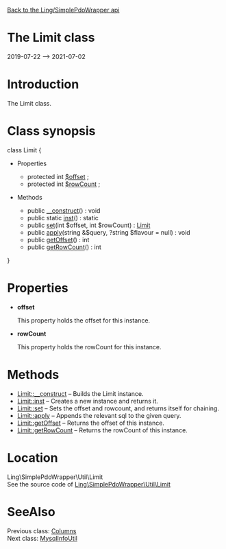 [Back to the Ling/SimplePdoWrapper api](https://github.com/lingtalfi/SimplePdoWrapper/blob/master/doc/api/Ling/SimplePdoWrapper.md)



The Limit class
================
2019-07-22 --> 2021-07-02






Introduction
============

The Limit class.



Class synopsis
==============


class <span class="pl-k">Limit</span>  {

- Properties
    - protected int [$offset](#property-offset) ;
    - protected int [$rowCount](#property-rowCount) ;

- Methods
    - public [__construct](https://github.com/lingtalfi/SimplePdoWrapper/blob/master/doc/api/Ling/SimplePdoWrapper/Util/Limit/__construct.md)() : void
    - public static [inst](https://github.com/lingtalfi/SimplePdoWrapper/blob/master/doc/api/Ling/SimplePdoWrapper/Util/Limit/inst.md)() : static
    - public [set](https://github.com/lingtalfi/SimplePdoWrapper/blob/master/doc/api/Ling/SimplePdoWrapper/Util/Limit/set.md)(int $offset, int $rowCount) : [Limit](https://github.com/lingtalfi/SimplePdoWrapper/blob/master/doc/api/Ling/SimplePdoWrapper/Util/Limit.md)
    - public [apply](https://github.com/lingtalfi/SimplePdoWrapper/blob/master/doc/api/Ling/SimplePdoWrapper/Util/Limit/apply.md)(string &$query, ?string $flavour = null) : void
    - public [getOffset](https://github.com/lingtalfi/SimplePdoWrapper/blob/master/doc/api/Ling/SimplePdoWrapper/Util/Limit/getOffset.md)() : int
    - public [getRowCount](https://github.com/lingtalfi/SimplePdoWrapper/blob/master/doc/api/Ling/SimplePdoWrapper/Util/Limit/getRowCount.md)() : int

}




Properties
=============

- <span id="property-offset"><b>offset</b></span>

    This property holds the offset for this instance.
    
    

- <span id="property-rowCount"><b>rowCount</b></span>

    This property holds the rowCount for this instance.
    
    



Methods
==============

- [Limit::__construct](https://github.com/lingtalfi/SimplePdoWrapper/blob/master/doc/api/Ling/SimplePdoWrapper/Util/Limit/__construct.md) &ndash; Builds the Limit instance.
- [Limit::inst](https://github.com/lingtalfi/SimplePdoWrapper/blob/master/doc/api/Ling/SimplePdoWrapper/Util/Limit/inst.md) &ndash; Creates a new instance and returns it.
- [Limit::set](https://github.com/lingtalfi/SimplePdoWrapper/blob/master/doc/api/Ling/SimplePdoWrapper/Util/Limit/set.md) &ndash; Sets the offset and rowcount, and returns itself for chaining.
- [Limit::apply](https://github.com/lingtalfi/SimplePdoWrapper/blob/master/doc/api/Ling/SimplePdoWrapper/Util/Limit/apply.md) &ndash; Appends the relevant sql to the given query.
- [Limit::getOffset](https://github.com/lingtalfi/SimplePdoWrapper/blob/master/doc/api/Ling/SimplePdoWrapper/Util/Limit/getOffset.md) &ndash; Returns the offset of this instance.
- [Limit::getRowCount](https://github.com/lingtalfi/SimplePdoWrapper/blob/master/doc/api/Ling/SimplePdoWrapper/Util/Limit/getRowCount.md) &ndash; Returns the rowCount of this instance.





Location
=============
Ling\SimplePdoWrapper\Util\Limit<br>
See the source code of [Ling\SimplePdoWrapper\Util\Limit](https://github.com/lingtalfi/SimplePdoWrapper/blob/master/Util/Limit.php)



SeeAlso
==============
Previous class: [Columns](https://github.com/lingtalfi/SimplePdoWrapper/blob/master/doc/api/Ling/SimplePdoWrapper/Util/Columns.md)<br>Next class: [MysqlInfoUtil](https://github.com/lingtalfi/SimplePdoWrapper/blob/master/doc/api/Ling/SimplePdoWrapper/Util/MysqlInfoUtil.md)<br>
